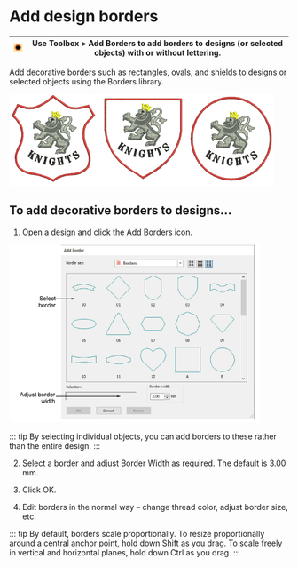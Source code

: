 # Add design borders

| ![AddBorder.png](assets/AddBorder.png) | Use Toolbox > Add Borders to add borders to designs (or selected objects) with or without lettering. |
| -------------------------------------- | ---------------------------------------------------------------------------------------------------- |

Add decorative borders such as rectangles, ovals, and shields to designs or selected objects using the Borders library.

![productivity00001.png](assets/productivity00001.png)

## To add decorative borders to designs...

1. Open a design and click the Add Borders icon.

![AddBorders.png](assets/AddBorders.png)

::: tip
By selecting individual objects, you can add borders to these rather than the entire design.
:::

2. Select a border and adjust Border Width as required. The default is 3.00 mm.

3. Click OK.

4. Edit borders in the normal way – change thread color, adjust border size, etc.

::: tip
By default, borders scale proportionally. To resize proportionally around a central anchor point, hold down Shift as you drag. To scale freely in vertical and horizontal planes, hold down Ctrl as you drag.
:::
